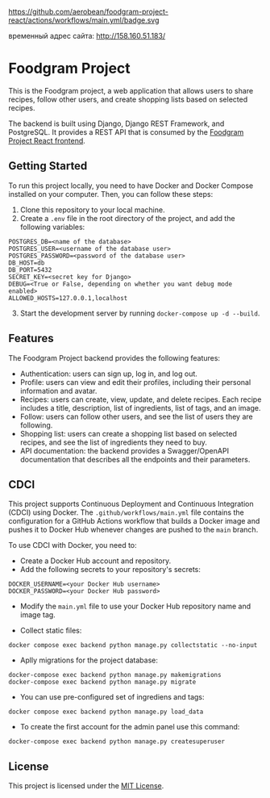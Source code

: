 https://github.com/aerobean/foodgram-project-react/actions/workflows/main.yml/badge.svg

временный адрес сайта: http://158.160.51.183/


# Foodgram Project

This is the Foodgram project, a web application that allows users to share recipes, follow other users, and create shopping lists based on selected recipes.

The backend is built using Django, Django REST Framework, and PostgreSQL. It provides a REST API that is consumed by the [Foodgram Project React frontend](https://github.com/aerobean/foodgram-project-react/tree/master/frontend).

## Getting Started

To run this project locally, you need to have Docker and Docker Compose installed on your computer. Then, you can follow these steps:

1. Clone this repository to your local machine.
2. Create a `.env` file in the root directory of the project, and add the following variables:

```
POSTGRES_DB=<name of the database>
POSTGRES_USER=<username of the database user>
POSTGRES_PASSWORD=<password of the database user>
DB_HOST=db
DB_PORT=5432
SECRET_KEY=<secret key for Django>
DEBUG=<True or False, depending on whether you want debug mode enabled>
ALLOWED_HOSTS=127.0.0.1,localhost
```

3. Start the development server by running `docker-compose up -d --build`.

## Features

The Foodgram Project backend provides the following features:

- Authentication: users can sign up, log in, and log out.
- Profile: users can view and edit their profiles, including their personal information and avatar.
- Recipes: users can create, view, update, and delete recipes. Each recipe includes a title, description, list of ingredients, list of tags, and an image.
- Follow: users can follow other users, and see the list of users they are following.
- Shopping list: users can create a shopping list based on selected recipes, and see the list of ingredients they need to buy.
- API documentation: the backend provides a Swagger/OpenAPI documentation that describes all the endpoints and their parameters.

## CDCI

This project supports Continuous Deployment and Continuous Integration (CDCI) using Docker. The `.github/workflows/main.yml` file contains the configuration for a GitHub Actions workflow that builds a Docker image and pushes it to Docker Hub whenever changes are pushed to the `main` branch.

To use CDCI with Docker, you need to:

- Create a Docker Hub account and repository.
- Add the following secrets to your repository's secrets:

```
DOCKER_USERNAME=<your Docker Hub username>
DOCKER_PASSWORD=<your Docker Hub password>
```

- Modify the `main.yml` file to use your Docker Hub repository name and image tag.

- Collect static files:

```
docker compose exec backend python manage.py collectstatic --no-input
```

- Aplly migrations for the project database:

```
docker-compose exec backend python manage.py makemigrations 
docker-compose exec backend python manage.py migrate
```

- You can use pre-configured set of ingrediens and tags:

```
docker compose exec backend python manage.py load_data
```

- To create the first account for the admin panel use this command:

```
docker-compose exec backend python manage.py createsuperuser
```


## License

This project is licensed under the [MIT License](LICENSE).